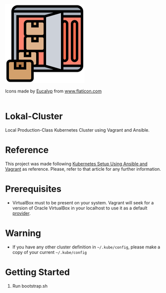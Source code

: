 ![container](container.png)
<div>Icons made by <a href="https://creativemarket.com/eucalyp" title="Eucalyp">Eucalyp</a> from <a href="https://www.flaticon.com/" title="Flaticon">www.flaticon.com</a></div><br/>

# Lokal-Cluster
Local Production-Class Kubernetes Cluster using Vagrant and Ansible.

# Reference
This project was made following [Kubernetes Setup Using Ansible and Vagrant](https://kubernetes.io/blog/2019/03/15/kubernetes-setup-using-ansible-and-vagrant/) as reference. Please, refer to that article for any further information.

# Prerequisites
- VirtualBox must to be present on your system. Vagrant will seek for a version of Oracle VirtualBox in your localhost to use it as a default [provider](https://www.vagrantup.com/docs/providers).

# Warning
- If you have any other cluster definition in `~/.kube/config`, please make a copy of your current `~/.kube/config`

# Getting Started
1. Run bootstrap.sh
